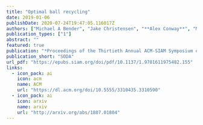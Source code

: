 ```yaml
---
title: "Optimal ball recycling"
date: 2019-01-06
publishDate: 2020-07-24T19:47:05.116017Z
authors: ["Michael A Bender", "Jake Christensen", "**Alex Conway**", "Martin Farach-Colton", "Rob Johnson", "Meng-Tsung Tsai"]
publication_types: ["1"]
abstract: ""
featured: true
publication: "*Proceedings of the Thirtieth Annual ACM-SIAM Symposium on Discrete Algorithms*"
publication_short: "SODA"
url_pdf: "https://epubs.siam.org/doi/pdf/10.1137/1.9781611975482.155"
links:
  - icon_pack: ai
    icon: acm
    name: ACM
    url: "https://dl.acm.org/doi/10.5555/3310435.3310590"
  - icon_pack: ai
    icon: arxiv
    name: arxiv
    url: "http://arxiv.org/abs/1807.01804"
---
```


